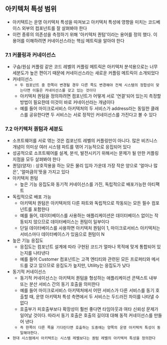 ## 아키텍처 특성 범위

- 아키텍트는 운영 아키텍처 특성을 따져보고 아키텍처 특성에 영향을 미치는 코드베이스 외부의 컴포넌트를 잘 살펴봐야 한다
- 이런 종류의 의존성을 측정하기 위해 '아키텍처 퀀텀'이라는 용어를 정의 했다. 이 용어를 이해하려면 커네이선스라는 핵심 메트릭을 알아야 한다

### 7.1 커플링과 커네이선스

- 구슴/원심 커플링 같은 코드 레벨의 커플링 메트릭은 아키텍처 분석용으로는 너무 세분도가 높은 편이기 때문에 커네이선스라는 새로운 커플링 메트릭이 소개되었다
- 커네이선스
    - `두 컴포넌트 중 한쪽이 변경될 경우 다른 쪽도 변경해야 전체 시스템의 정합성이 맞는다면 이들은 커네이선스를 갖고 있는 것이다`
    - 아키텍처 퀀텀을 정의하려면 컴포넌트가 어떻게 서로 '연결'되어 있는지 측정할 방법이 필요한데 이것이 바로 커네이선라는 개념이다
    - 예를 들어 마이크로서비스 아키텍처의 두 서비스가 address라는 동일한 클래스를 공유한다면 두 서비스는 서로 정적인 커네이선스를 가진다고 볼 수 있다

### 7.2 아키텍처 퀀텀과 세분도

- 소프트웨어를 서로 엮는 것은 컴포넌트 레벨의 커플링만이 아니다. 많은 비즈니스 개념이 의미상 여러 시스템 파트를 엮어 기능적으로 응집되어 있다
- 성공적으로 소프트웨어를 설계, 분석, 발전시키기 위해서는 문제가 될 만한 커플링 지점을 모두 살펴봐야 한다
- 퀀덤(양자) : 상호작용을 하는 모든 물리 입자 가운데 가장 작은 양으로 '얼마나 많은', '얼마큼의'뜻을 가지고 있다
- 아키텍처 퀀텀
    - 높은 기능 응집도와 동기적 커네이선스를 가진, 독립적으로 배포가능한 아티팩트
- 독립적으로 배포 가능
    - 아키텍처 퀀텀은 아키텍처의 다른 파트와 독립적으로 작동되는 모든 필수 컴포넌트를 포함한다
    - 예를 들어, 데이터베이스를 사용하는 애플리케이션은 데이터베이스 없이는 작동되지 않으므로 데이터베이스는 퀀텀이 일부이다
    - 단일 데이터베이스를 사용하면 아키텍처 퀀텀이 1, 마이크로서비스 아키텍처는 서비스마다 데이터베이스가 있음으로 퀀텀이 N
- 높은 기능 응집도
    - 응집도는 컴포넌트 설계에 따라 구현된 코드가 얼마나 목적에 맞게 통합되어 있는지를 나타낸다
    - 예를 들어 Customer 컴포넌트는 고객 엔티티와 관련된 모든 프로퍼티와 메서드를 갖고 있으므로 응집도가 높지만, Utility는 응집도가 낮다
- 동기적 커네이선스
    - 동기적 커네이선스는 아키텍처 퀀텀을 형성하는 애플리케이션 콘텍스트 내부 또는 분산 서비스 간의 동기 호출을 의미한다 
    - 예를 들어 마이크로서비스 아키텍처에서 어떤 서비스가 다른 서비스를 동기 호출할 때, 운영 아키텍처 특성 측면에서 두 서비스는 두드러진 차이를 나타낼 수 없다
    - 호출부가 피호출부보다 확장성이 훨씬 좋다면 타임아웃과 여타 신뢰성 문제가 일어날 것이다. 따라서 동기 호출은 호출의 길이데 대해 동적 커네이선스를 만들어 낸다
    - `즉 한쪽이 다른 쪽을 기다린다면 호출하는 도중에는 양쪽의 운영 아키텍처 특성이 동일해야한다.`
- `현대 시스템에서 아키텍트는 시스템 레벨보다는 퀀텀 레벨의 아키텍처 특성을 정의한다`